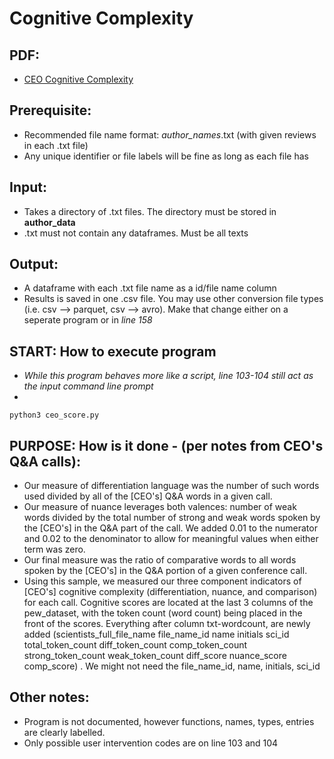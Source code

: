 # Cognitive Complexity 


## PDF: 
- [CEO Cognitive Complexity](ceo_cog_complexity.pdf)

## Prerequisite:
- Recommended file name format: _author_names_.txt (with given reviews in each .txt file)
- Any unique identifier or file labels will be fine as long as each file has 

## Input:
- Takes a directory of .txt files. The directory must be stored in **author_data**
- .txt must not contain any dataframes. Must be all texts

## Output:
- A dataframe with each .txt file name as a id/file name column 
- Results is saved in one .csv file. You may use other conversion file types (i.e. csv --> parquet, csv --> avro). Make that change either on a seperate program or in _line 158_

## START: How to execute program 
- _While this program behaves more like a script, line 103-104 still act as the input command line prompt_
- 
`python3 ceo_score.py `


## PURPOSE: How is it done - (per notes from CEO's Q&A calls):
- Our measure of differentiation language was the number of such words used divided by all of the [CEO's] Q&A words in a given call.
- Our measure of nuance leverages both valences: number of weak words divided by the total number of strong and weak words spoken by the [CEO's] in the Q&A part of the call. We added 0.01 to the numerator and 0.02 to the denominator to allow for meaningful values when either term was zero.
- Our final measure was the ratio of comparative words to all words spoken by the [CEO's] in the Q&A portion of a given conference call.
- Using this sample, we measured our three component indicators of [CEO's] cognitive complexity (differentiation, nuance, and comparison) for each call.
Cognitive scores are located at the last 3 columns of the pew_dataset, with the token count (word count) being placed in the front of the scores. Everything after column txt-wordcount, are newly added (scientists_full_file_name	file_name_id	name	initials	sci_id	total_token_count	diff_token_count	comp_token_count	strong_token_count	weak_token_count	diff_score	nuance_score	comp_score) . We might not need the file_name_id, name, initials, sci_id


## Other notes:
- Program is not documented, however functions, names, types, entries are clearly labelled. 
- Only possible user intervention codes are on line 103 and 104